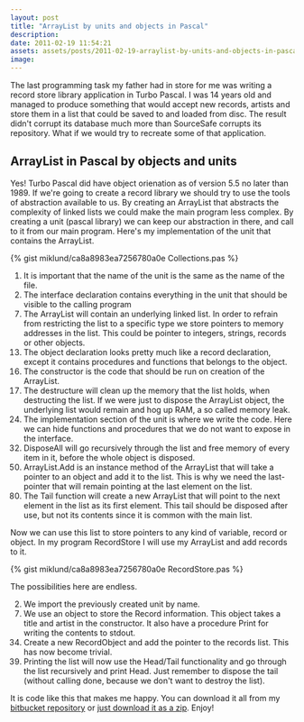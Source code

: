 ```yaml
---
layout: post
title: "ArrayList by units and objects in Pascal"
description:
date: 2011-02-19 11:54:21
assets: assets/posts/2011-02-19-arraylist-by-units-and-objects-in-pascal
image: 
---
```


The last programming task my father had in store for me was writing a record store library application in Turbo Pascal. I was 14 years old and managed to produce something that would accept new records, artists and store them in a list that could be saved to and loaded from disc. The result didn't corrupt its database much more than SourceSafe corrupts its repository.  What if we would try to recreate some of that application.

## ArrayList in Pascal by objects and units

Yes! Turbo Pascal did have object orienation as of version 5.5 no later than 1989. If we're going to create a record library we should try to use the tools of abstraction available to us. By creating an ArrayList that abstracts the complexity of linked lists we could make the main program less complex.  By creating a unit (pascal library) we can keep our abstraction in there, and call to it from our main program. Here's my implementation of the unit that contains the ArrayList.

{% gist miklund/ca8a8983ea7256780a0e Collections.pas %}

<ol>
<li value="1">It is important that the name of the unit is the same as the name of the file.</li>
<li value="2">The interface declaration contains everything in the unit that should be visible to the calling program</li>
<li value="7">The ArrayList will contain an underlying linked list. In order to refrain from restricting the list to a specific type we store pointers to memory addresses in the list. This could be pointer to integers, strings, records or other objects.</li>
<li value="13">The object declaration looks pretty much like a record declaration, except it contains procedures and functions that belongs to the object.</li>
<li value="16">The constructor is the code that should be run on creation of the ArrayList.</li>
<li value="17">The destructure will clean up the memory that the list holds, when destructing the list. If we were just to dispose the ArrayList object, the underlying list would remain and hog up RAM, a so called memory leak.</li>
<li value="24">The implementation section of the unit is where we write the code. Here we can hide functions and procedures that we do not want to expose in the interface.</li>
<li value="32">DisposeAll will go recursively through the list and free memory of every item in it, before the whole object is disposed.</li>
<li value="50">ArrayList.Add is an instance method of the ArrayList that will take a pointer to an object and add it to the list. This is why we need the last-pointer that will remain pointing at the last element on the list.</li>
<li value="80">The Tail function will create a new ArrayList that will point to the next element in the list as its first element. This tail should be disposed after use, but not its contents since it is common with the main list.</li>
</ol>

Now we can use this list to store pointers to any kind of variable, record or object. In my program RecordStore I will use my ArrayList and add records to it.

{% gist miklund/ca8a8983ea7256780a0e RecordStore.pas %}

The possibilities here are endless.

<ol>
<li value="2">We import the previously created unit by name.</li>
<li value="7">We use an object to store the Record information. This object takes a title and artist in the constructor. It also have a procedure Print for writing the contents to stdout.</li>
<li value="34">Create a new RecordObject and add the pointer to the records list. This has now become trivial.</li>
<li value="39">Printing the list will now use the Head/Tail functionality and go through the list recursively and print Head. Just remember to dispose the tail (without calling done, because we don't want to destroy the list).</li>
</ol>

It is code like this that makes me happy. You can download it all from my [bitbucket repository](https://bitbucket.org/bokmal/litemedia.pascal/) or [just download it as a zip](/assets/posts/2011-02-19-arraylist-by-units-and-objects-in-pascal/27dd8e6be9ec.zip "LiteMedia.Pascal example code in a zip archive"). Enjoy!
